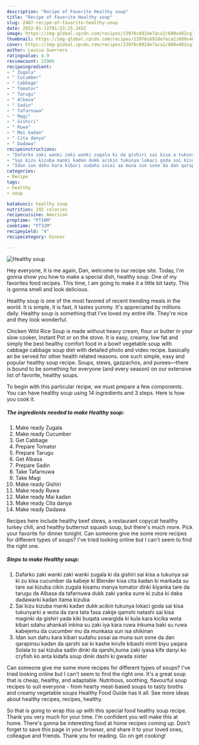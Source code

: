 ```yaml
---
description: "Recipe of Favorite Healthy soup"
title: "Recipe of Favorite Healthy soup"
slug: 2487-recipe-of-favorite-healthy-soup
date: 2022-01-11T01:53:25.345Z
image: https://img-global.cpcdn.com/recipes/23976c692de7aca2/680x482cq70/healthy-soup-recipe-main-photo.jpg
thumbnail: https://img-global.cpcdn.com/recipes/23976c692de7aca2/680x482cq70/healthy-soup-recipe-main-photo.jpg
cover: https://img-global.cpcdn.com/recipes/23976c692de7aca2/680x482cq70/healthy-soup-recipe-main-photo.jpg
author: Louisa Guerrero
ratingvalue: 4.9
reviewcount: 15966
recipeingredient:
- " Zugala"
- " Cucumber"
- " Cabbage"
- " Tomator"
- " Tarugu"
- " Albasa"
- " Sadin"
- " Tafarnuwa"
- " Magi"
- " Gishiri"
- " Ruwa"
- " Mai kadan"
- " Cita danya"
- " Dadawa"
recipeinstructions:
- "Dafarko zaki wanki zaki wanki zugala ki da gishiri sai kisa a tukunya sai ki zu kisa cucumber da kabeje ki Blender kisa cita kadan ki markada su tare sai kizuba cikin zugala kisamu manya tomator dinki kiyanka tare da tarugu da Albasa da tafarnuwa dukk zaki yanka sune ki zuba ki daka dadawarki kadan itama kizuba"
- "Sai kizu kizuba manki kadan dukk acikin tukunya lokaci goda sai kisa tukunyarki a wota da zara tata fasa zakije qamshi natashi sai kisa maginki da gishiri yada kiki buqata uwargida ki kula kara kicika wota kibari sdahu ahankali inkina su zaki iya kara ruwa inkuma baki su ruwa kabejemu da cucumber mu da munkasa sun isa shikinan"
- "Idan sun dahu kara kibari sudahu sosai aa muna sun sone da dan qarapinsu kadan da qarshi sai ki kashe kirufe kibashi minti biyu yaqara Solala to sai kizuba sadin dinki da qarshi,kuma zaki iyasa kife danyi ko cryfish ko anta kidafa soup dinki dashi ki gwada sister"
categories:
- Recipe
tags:
- healthy
- soup

katakunci: healthy soup 
nutrition: 192 calories
recipecuisine: American
preptime: "PT10M"
cooktime: "PT32M"
recipeyield: "4"
recipecategory: Dinner

---
```



![Healthy soup](https://img-global.cpcdn.com/recipes/23976c692de7aca2/680x482cq70/healthy-soup-recipe-main-photo.jpg)

Hey everyone, it is me again, Dan, welcome to our recipe site. Today, I'm gonna show you how to make a special dish, healthy soup. One of my favorites food recipes. This time, I am going to make it a little bit tasty. This is gonna smell and look delicious.

Healthy soup is one of the most favored of recent trending meals in the world. It is simple, it is fast, it tastes yummy. It's appreciated by millions daily. Healthy soup is something that I've loved my entire life. They're nice and they look wonderful.

Chicken Wild Rice Soup is made without heavy cream, flour or butter in your slow cooker, Instant Pot or on the stove. It is easy, creamy, low fat and simply the best healthy comfort food in a bowl! vegetable soup with cabbage cabbage soup diet with detailed photo and video recipe. basically an be served for other health related reasons. one such simple, easy and popular healthy soup recipe. Soups, stews, gazpachos, and purees—there is bound to be something for everyone (and every season) on our extensive list of favorite, healthy soups.


To begin with this particular recipe, we must prepare a few components. You can have healthy soup using 14 ingredients and 3 steps. Here is how you cook it.

<!--inarticleads1-->

##### The ingredients needed to make Healthy soup:

1. Make ready  Zugala
1. Make ready  Cucumber
1. Get  Cabbage
1. Prepare  Tomator
1. Prepare  Tarugu
1. Get  Albasa
1. Prepare  Sadin
1. Take  Tafarnuwa
1. Take  Magi
1. Make ready  Gishiri
1. Make ready  Ruwa
1. Make ready  Mai kadan
1. Make ready  Cita danya
1. Make ready  Dadawa


Recipes here include healthy beef stews, a restaurant copycat healthy turkey chili, and healthy butternut squash soup, but there&#39;s much more. Pick your favorite for dinner tonight. Can someone give me some more recipes for different types of soups? I&#39;ve tried looking online but I can&#39;t seem to find the right one. 

<!--inarticleads2-->

##### Steps to make Healthy soup:

1. Dafarko zaki wanki zaki wanki zugala ki da gishiri sai kisa a tukunya sai ki zu kisa cucumber da kabeje ki Blender kisa cita kadan ki markada su tare sai kizuba cikin zugala kisamu manya tomator dinki kiyanka tare da tarugu da Albasa da tafarnuwa dukk zaki yanka sune ki zuba ki daka dadawarki kadan itama kizuba
1. Sai kizu kizuba manki kadan dukk acikin tukunya lokaci goda sai kisa tukunyarki a wota da zara tata fasa zakije qamshi natashi sai kisa maginki da gishiri yada kiki buqata uwargida ki kula kara kicika wota kibari sdahu ahankali inkina su zaki iya kara ruwa inkuma baki su ruwa kabejemu da cucumber mu da munkasa sun isa shikinan
1. Idan sun dahu kara kibari sudahu sosai aa muna sun sone da dan qarapinsu kadan da qarshi sai ki kashe kirufe kibashi minti biyu yaqara Solala to sai kizuba sadin dinki da qarshi,kuma zaki iyasa kife danyi ko cryfish ko anta kidafa soup dinki dashi ki gwada sister


Can someone give me some more recipes for different types of soups? I&#39;ve tried looking online but I can&#39;t seem to find the right one. It&#39;s a great soup that is cheap, healthy, and adaptable. Nutritious, soothing, flavourful soup recipes to suit everyone - from hearty meat-based soups to tasty broths and creamy vegetable soups Healthy Food Guide has it all. See more ideas about healthy recipes, recipes, healthy. 

So that is going to wrap this up with this special food healthy soup recipe. Thank you very much for your time. I'm confident you will make this at home. There's gonna be interesting food at home recipes coming up. Don't forget to save this page in your browser, and share it to your loved ones, colleague and friends. Thank you for reading. Go on get cooking!
